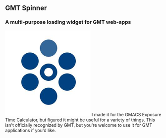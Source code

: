 ## GMT Spinner
### A multi-purpose loading widget for GMT web-apps
![little example picture](thumbnail.jpg)
I made it for the GMACS Exposure Time Calculator, but figured it might be useful for a variety of things. This isn't officially recognized by GMT, but you're welcome to use it for GMT applications if you'd like.
